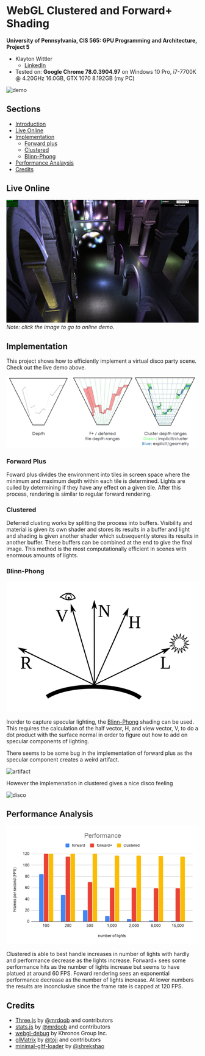 WebGL Clustered and Forward+ Shading
======================

**University of Pennsylvania, CIS 565: GPU Programming and Architecture, Project 5**

* Klayton Wittler
    * [LinkedIn](https://www.linkedin.com/in/klayton-wittler/)
* Tested on: **Google Chrome 78.0.3904.97** on
  Windows 10 Pro, i7-7700K @ 4.20GHz 16.0GB, GTX 1070 8.192GB (my PC)

![demo](images/disco.gif)

## Sections

* [Introduction](#introduction)
* [Live Online](#live-online)
* [Implementation](#implemenatation)
    * [Forward plus](#forward-plus)
    * [Clustered](#clustered)
    * [Blinn-Phong](#blinn-phong)
* [Performance Analaysis](#performance-analysis)
* [Credits](#credits)

## Live Online

[![](images/clustered1.png)](http://klaywittler.github.io/Project6-WebGL-Clustered-Deferred-Forward-Plus)
*Note: click the image to go to online demo.*


## Implementation

This project shows how to efficiently implement a virtual disco party scene. Check out the live demo above.

![explanation](images/explanation.png)

### Forward Plus

Foward plus divides the environment into tiles in screen space where the minimum and maximum depth within each tile is determined. Lights are culled by determining if they have any effect on a given tile. After this process, rendering is similar to regular forward rendering. 

### Clustered

Deferred clusting works by splitting the process into buffers. Visibility and material is given its own shader and stores its results in a buffer and light and shading is given another shader which subsequently stores its results in another buffer. These buffers can be combined at the end to give the final image. This method is the most computationally efficient in scenes with enormous amounts of lights.

### Blinn-Phong

![blinn-phong](images/blinn-phong.png)

Inorder to capture specular lighting, the [Blinn-Phong](https://en.wikipedia.org/wiki/Blinn%E2%80%93Phong_reflection_model) shading can be used. This requires the calculation of the half vector, H, and view vector, V, to do a dot product with the surface normal in order to figure out how to add on specular components of lighting. 

There seems to be some bug in the implementation of forward plus as the specular component creates a weird artifact.

![artifact](images/artifact.gif)

However the implemenation in clustered gives a nice disco feeling

![disco](images/disco.gif)

## Performance Analysis

![performance](images/Performance.png)

Clustered is able to best handle increases in number of lights with hardly and performance decrease as the lights increase. Forward+ sees some performance hits as the number of lights increase but seems to have platued at around 60 FPS. Foward rendering sees an exponential performance decrease as the number of lights increase. At lower numbers the results are inconclusive since the frame rate is capped at 120 FPS.


## Credits

* [Three.js](https://github.com/mrdoob/three.js) by [@mrdoob](https://github.com/mrdoob) and contributors
* [stats.js](https://github.com/mrdoob/stats.js) by [@mrdoob](https://github.com/mrdoob) and contributors
* [webgl-debug](https://github.com/KhronosGroup/WebGLDeveloperTools) by Khronos Group Inc.
* [glMatrix](https://github.com/toji/gl-matrix) by [@toji](https://github.com/toji) and contributors
* [minimal-gltf-loader](https://github.com/shrekshao/minimal-gltf-loader) by [@shrekshao](https://github.com/shrekshao)
